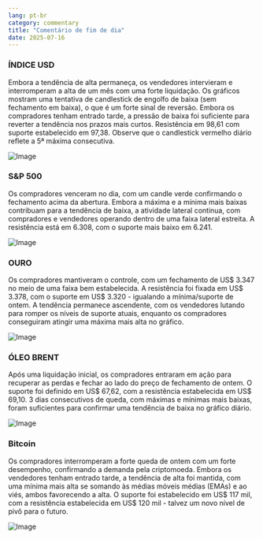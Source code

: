 ```yaml
---
lang: pt-br
category: commentary
title: "Comentário de fim de dia"
date: 2025-07-16
---
```


### ÍNDICE USD

Embora a tendência de alta permaneça, os vendedores intervieram e interromperam a alta de um mês com uma forte liquidação. Os gráficos mostram uma tentativa de candlestick de engolfo de baixa (sem fechamento em baixa), o que é um forte sinal de reversão. Embora os compradores tenham entrado tarde, a pressão de baixa foi suficiente para reverter a tendência nos prazos mais curtos. Resistência em 98,61 com suporte estabelecido em 97,38. Observe que o candlestick vermelho diário reflete a 5ª máxima consecutiva.

![Image](https://markleighedu.github.io/img/Jul-2025/16-Jul-2025/usdindex.jpg)

### S&P 500

Os compradores venceram no dia, com um candle verde confirmando o fechamento acima da abertura. Embora a máxima e a mínima mais baixas contribuam para a tendência de baixa, a atividade lateral continua, com compradores e vendedores operando dentro de uma faixa lateral estreita. A resistência está em 6.308, com o suporte mais baixo em 6.241.

![Image](https://markleighedu.github.io/img/Jul-2025/16-Jul-2025/sp500.jpg)

### OURO

Os compradores mantiveram o controle, com um fechamento de US$ 3.347 no meio de uma faixa bem estabelecida. A resistência foi fixada em US$ 3.378, com o suporte em US$ 3.320 - igualando a mínima/suporte de ontem. A tendência permanece ascendente, com os vendedores lutando para romper os níveis de suporte atuais, enquanto os compradores conseguiram atingir uma máxima mais alta no gráfico.

![Image](https://markleighedu.github.io/img/Jul-2025/16-Jul-2025/gold.jpg)

### ÓLEO BRENT

Após uma liquidação inicial, os compradores entraram em ação para recuperar as perdas e fechar ao lado do preço de fechamento de ontem. O suporte foi definido em US$ 67,62, com a resistência estabelecida em US$ 69,10. 3 dias consecutivos de queda, com máximas e mínimas mais baixas, foram suficientes para confirmar uma tendência de baixa no gráfico diário.

![Image](https://markleighedu.github.io/img/Jul-2025/16-Jul-2025/brentoil.jpg)

### Bitcoin

Os compradores interromperam a forte queda de ontem com um forte desempenho, confirmando a demanda pela criptomoeda. Embora os vendedores tenham entrado tarde, a tendência de alta foi mantida, com uma mínima mais alta se somando às médias móveis médias (EMAs) e ao viés, ambos favorecendo a alta. O suporte foi estabelecido em US$ 117 mil, com a resistência estabelecida em US$ 120 mil - talvez um novo nível de pivô para o futuro.

![Image](https://markleighedu.github.io/img/Jul-2025/16-Jul-2025/bitcoin.jpg)

